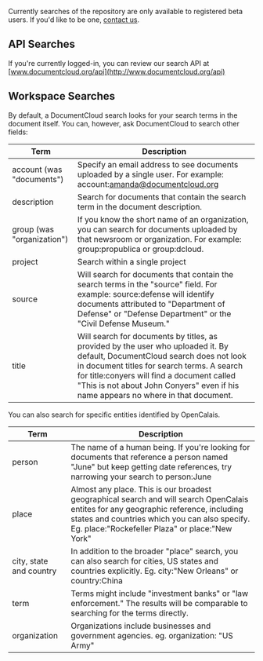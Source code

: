 Currently searches of the repository are only available to registered beta users. If you'd like to be one, [contact us](http://documentcloud.org/contact).
 
## API Searches

If you're currently logged-in, you can review our search API at [www.documentcloud.org/api](http://www.documentcloud.org/api)
 
## Workspace Searches

By default, a DocumentCloud search looks for your search terms in the document itself. You can, however, ask DocumentCloud to search other fields:
   
Term                        | Description 
----------------------------|---------------------
account (was "documents")   | Specify an email address to see documents uploaded by a single user. For example: account:amanda@documentcloud.org
description                 | Search for documents that contain the search term in the document description. 
group (was "organization")  | If you know the short name of an organization, you can search for documents uploaded by that newsroom or organization. For example: group:propublica or group:dcloud.
project                     | Search within a single project
source                      | Will search for documents that contain the search terms in the "source" field. For example: source:defense will identify documents attributed to "Department of Defense" or "Defense Department" or the "Civil Defense Museum."
title                       |	Will search for documents by titles, as provided by the user who uploaded it. By default, DocumentCloud search does not look in document titles for search terms. A search for title:conyers will find a document called "This is not about John Conyers" even if his name appears no where in that document.
 
You can also search for specific entities identified by OpenCalais.

Term                        | Description 
----------------------------|-------------------------
person                      | The name of a human being. If you're looking for documents that reference a person named "June" but keep getting date references, try narrowing your search to person:June
place                       | Almost any place. This is our broadest geographical search and will search OpenCalais entites for any geographic reference, including states and countries which you can also specify. Eg. place:"Rockefeller Plaza" or place:"New York"
city, state and country	    | In addition to the broader "place" search, you can also search for cities, US states and countries explicitly. Eg. city:"New Orleans" or country:China
term                        | Terms might include "investment banks" or "law enforcement." The results will be comparable to searching for the terms directly. 
organization                | Organizations include businesses and government agencies. eg. organization: "US Army"

